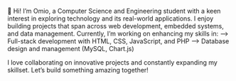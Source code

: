 👋 Hi! I’m Omio, a Computer Science and Engineering student with a keen interest in exploring technology and its real-world applications. I enjoy building projects that span across web development, embedded systems, and data management. 
Currently, I’m working on enhancing my skills in:
--> Full-stack development with HTML, CSS, JavaScript, and PHP
--> Database design and management (MySQL, Chart.js)

I love collaborating on innovative projects and constantly expanding my skillset. Let’s build something amazing together!
